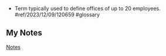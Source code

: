 - Term typically used to define offices of up to 20 employees. #ref/2023/12/09/120659 #glossary 
## My Notes
[Notes](mynotes/small-office-home-office-notes.md)
